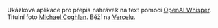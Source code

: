 Ukázková aplikace pro přepis nahrávek na text pomocí [OpenAI Whisper](https://openai.com/blog/introducing-chatgpt-and-whisper-apis). Titulní foto [Michael Coghlan](https://www.flickr.com/photos/mikecogh/). Běží na [Vercelu](https://vercel.com/).